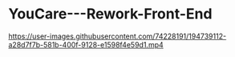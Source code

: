 # YouCare---Rework-Front-End


https://user-images.githubusercontent.com/74228191/194739112-a28d7f7b-581b-400f-9128-e1598f4e59d1.mp4


